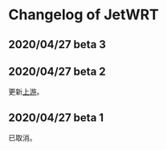# Changelog of JetWRT

## 2020/04/27 beta 3

## 2020/04/27 beta 2
更新[上游](https://github.com/fanck0605/nanopi-r2s/tree/762dec2e8fec14832fe2a91bdab95f31ffb418ad)。

## 2020/04/27 beta 1
已取消。
